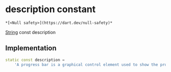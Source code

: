 


# description constant




    *[<Null safety>](https://dart.dev/null-safety)*


[String](https://api.flutter.dev/flutter/dart-core/String-class.html) const description
  







## Implementation

```dart
static const description =
    'A progress bar is a graphical control element used to show the progress of a task';


```







